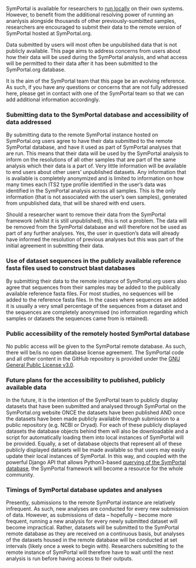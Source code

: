 SymPortal is available for researchers to [run locally](https://github.com/didillysquat/SymPortal_framework/wiki/SymPortal-setup) on their own systems. However, to benefit from the additional resolving power of running an ananlysis alongside thousands of other previously-sumbitted samples, researchers are encouraged to submit their data to the remote version of SymPortal hosted at SymPortal.org.

Data submitted by users will most often be unpublished data that is not publicly available. This page aims to address concerns from users about how their data will be used during the SymPortal analysis, and what access will be permitted to their data after it has been submitted to the SymPortal.org database.

It is the aim of the SymPortal team that this page be an evolving reference. As such, if you have any questions or concerns that are not fully addressed here, please get in contact with one of the SymPortal team so that we can add additional information accordingly.

### Submitting data to the SymPortal database and accessibility of data addressed

By submitting data to the remote SymPortal instance hosted on SymPortal.org users agree to have their data submitted to the remote SymPortal database, and have it used as part of SymPortal analyses that are run. This means that their data will be used by the SymPortal analysis to inform on the resolutions of all other samples that are part of the same analysis which their data is a part of. Very little information will be available to end users about other users’ unpublished datasets. Any information that is available is completely anonymized and is limited to information on how many times each ITS2 type profile identified in the user’s data was identified in the SymPortal analysis across all samples. This is the only information (that is not associated with the user’s own samples), generated from unpublished data, that will be shared with end users.

Should a researcher want to remove their data from the SymPortal framework (whilst it is still unpublished), this is not a problem. The data will be removed from the SymPortal database and will therefore not be used as part of any further analyses. Yes, the user in question’s data will already have informed the resolution of previous analyses but this was part of the initial agreement in submitting their data.

### Use of dataset sequences in the publicly available reference fasta files used to construct blast databases

By submitting their data to the remote instance of SymPortal.org users also agree that sequences from their samples may be added to the publically available reference fasta files. For most studies, no sequences will be added to the reference fasta files. In the cases where sequences are added it is usually a very small percentage of the sequences from a dataset and the sequences are completely anonymised (no information regarding which samples or datasets the sequences came from is retained).

### Public accessibility of the remotely hosted SymPortal database

No public access will be given to the SymPortal remote database. As such, there will be/is no open database license agreement. The SymPortal code and all other content in the GitHub repository is provided under the [GNU General Public License v3.0](https://github.com/didillysquat/SymPortal_framework/blob/master/LICENSE.txt).

### Future plans for the accessibility to published, publicly available data

In the future, it is the intention of the SymPortal team to publicly display datasets that have been submitted and analysed through SymPortal on the SymPortal.org website ONCE the datasets have been published AND once the datasets have been made publicly available through submission to a public repository (e.g. NCBI or Dryad). For each of these publicly displayed datasets the database objects behind them will also be downloadable and a script for automatically loading them into local instances of SymPortal will be provided. Equally, a set of database objects that represent all of these publicly displayed datasets will be made available so that users may easily update their local instances of SymPortal. In this way, and coupled with the powerful Django API that allows Python3-based [querying of the SymPortal database](https://github.com/didillysquat/SymPortal_framework/wiki/Querying-the-SymPortal-database), the SymPortal framework will become a resource for the whole community.

### Timings of SymPortal database updates and analyses

Presently, submissions to the remote SymPortal instance are relatively infrequent. As such, new analyses are conducted for every new submission of data. However, as submissions of data – hopefully – become more frequent, running a new analysis for every newly submitted dataset will become impractical. Rather, datasets will be submitted to the SymPortal remote database as they are received on a continuous basis, but analyses of the datasets housed in the remote database will be conducted at set intervals (likely once a week to begin with). Researchers submitting to the remote instance of SymPortal will therefore have to wait until the next analysis is run before having access to their outputs.
